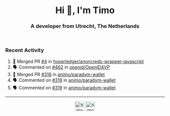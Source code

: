 <h1 align="center">Hi 👋, I'm Timo</h1>
<h3 align="center">A developer from Utrecht, The Netherlands</h3>
<br/>
<!-- https://github.com/rahuldkjain/github-profile-readme-generator --!>

<!--  <p align="left"><img src="https://github-readme-stats.vercel.app/api?username=timoglastra&show_icons=true&count_private=true&" alt="timoglastra" /></p> --!>

<!--
Github language stats
<p align="left"><img src="https://github-readme-stats.vercel.app/api/top-langs/?username=timoglastra&layout=compact" alt="timoglastra" /><p>
-->

<!-- Codestats language stats -->
<!-- <p align="left"><img src="https://codestats-readme.vercel.app/api/top-langs/?username=timoglastra&layout=compact&language_count=12" alt="timoglastra" /><p>    --!>
  
<h3>Recent Activity</h3>

<!--START_SECTION:activity-->
1. 🎉 Merged PR [#4](https://github.com/hyperledger/anoncreds-wrapper-javascript/pull/4) in [hyperledger/anoncreds-wrapper-javascript](https://github.com/hyperledger/anoncreds-wrapper-javascript)
2. 🗣 Commented on [#462](https://github.com/openid/OpenID4VP/issues/462#issuecomment-2739879714) in [openid/OpenID4VP](https://github.com/openid/OpenID4VP)
3. 🎉 Merged PR [#318](https://github.com/animo/paradym-wallet/pull/318) in [animo/paradym-wallet](https://github.com/animo/paradym-wallet)
4. 🗣 Commented on [#319](https://github.com/animo/paradym-wallet/pull/319#issuecomment-2739557684) in [animo/paradym-wallet](https://github.com/animo/paradym-wallet)
5. 🗣 Commented on [#319](https://github.com/animo/paradym-wallet/pull/319#issuecomment-2739551593) in [animo/paradym-wallet](https://github.com/animo/paradym-wallet)
<!--END_SECTION:activity-->

---

<p align="center">
<a href="https://twitter.com/timoglastra" target="blank"><img align="center" src="https://cdn.jsdelivr.net/npm/simple-icons@3.0.1/icons/twitter.svg" alt="timoglastra" height="30" width="30" /></a>
<a href="https://linkedin.com/in/timoglastra" target="blank"><img align="center" src="https://cdn.jsdelivr.net/npm/simple-icons@3.0.1/icons/linkedin.svg" alt="timoglastra" height="30" width="30" /></a>
</p>




